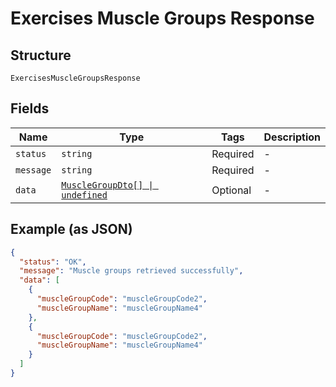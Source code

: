
# Exercises Muscle Groups Response

## Structure

`ExercisesMuscleGroupsResponse`

## Fields

| Name | Type | Tags | Description |
|  --- | --- | --- | --- |
| `status` | `string` | Required | - |
| `message` | `string` | Required | - |
| `data` | [`MuscleGroupDto[] \| undefined`](../../doc/models/muscle-group-dto.md) | Optional | - |

## Example (as JSON)

```json
{
  "status": "OK",
  "message": "Muscle groups retrieved successfully",
  "data": [
    {
      "muscleGroupCode": "muscleGroupCode2",
      "muscleGroupName": "muscleGroupName4"
    },
    {
      "muscleGroupCode": "muscleGroupCode2",
      "muscleGroupName": "muscleGroupName4"
    }
  ]
}
```

